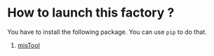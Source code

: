How to launch this factory ?
============================

You have to install the following package. You can use ``pip`` to do that.

  1. [misTool](https://github.com/bc-python-tools/mistool)